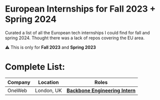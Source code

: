 # European Internships for Fall 2023 + Spring 2024

Curated a list of all the European tech internships I could find for fall and spring 2024. Thought there was a lack of repos covering the EU area.

⚠️ This is only for **Fall 2023** and **Spring 2023**

# Complete List:

| Company                                             | Location   | Roles |
| --------------------------------------------------- | ---------- | ----------- |
| OneWeb | London, UK       | [**Backbone Engineering Intern**](https://oneweb.net/work-with-us/careers/vacancies/4835952)      


